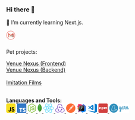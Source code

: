 ### Hi there 👋

🎯 I’m currently learning Next.js.

<a href="mailto:roma.kosmyna@gmail.com">
  <img align="left" alt="Mail" width="24px" src="https://github.com/RomanKosmyna/icons/blob/main/gmail.png" />
</a>

<br />
<br />
<p>Pet projects:</p>
<a href="https://github.com/RomanKosmyna/venue-nexus-frontend">
  Venue Nexus (Frontend)
</a>
<br />
<a href="https://github.com/RomanKosmyna/venue-nexus-backend">
  Venue Nexus (Backend)
</a>
<br />
<br />
<a href="https://github.com/RomanKosmyna/Imitation-Films">
  Imitation Films
</a>
<br />
<br />

**Languages and Tools:**  
<a href="https://github.com/RomanKosmyna/icons/blob/main/skills/JavaScript.png">
  <img height="25" title="JavaScript" src="https://github.com/RomanKosmyna/icons/blob/main/skills/JavaScript.png">
</a>
 <a href="https://github.com/RomanKosmyna/icons/blob/main/skills/TypeScript.png">
  <img height="25" title="TypeScript" src="https://github.com/RomanKosmyna/icons/blob/main/skills/TypeScript.png">
</a> 
<a href="https://github.com/RomanKosmyna/icons/blob/main/skills/NodeJS.png">
  <img height="25" title="NodeJs" src="https://github.com/RomanKosmyna/icons/blob/main/skills/NodeJS.png">
</a>
<a href="https://github.com/RomanKosmyna/icons/blob/main/skills/MongoDB.png">
  <img height="25" title="MongoDB" src="https://github.com/RomanKosmyna/icons/blob/main/skills/MongoDB.png">
</a>
<a href="https://github.com/RomanKosmyna/icons/blob/main/skills/React.png">
  <img height="25" title="React" src="https://github.com/RomanKosmyna/icons/blob/main/skills/React.png">
</a>
<a href="https://github.com/RomanKosmyna/icons/blob/main/skills/Redux.png">
  <img height="25" title="Redux" src="https://github.com/RomanKosmyna/icons/blob/main/skills/Redux.png">
</a>
<a href="https://github.com/RomanKosmyna/icons/blob/main/skills/postman.png">
  <img height="25" title="Postman" src="https://github.com/RomanKosmyna/icons/blob/main/skills/postman.png">
</a>
<a href="https://github.com/RomanKosmyna/icons/blob/main/skills/Intellij.png">
  <img height="25" title="Intellij" src="https://github.com/RomanKosmyna/icons/blob/main/skills/Intellij.png">
</a>
<a href="https://github.com/RomanKosmyna/icons/blob/main/skills/VisualStudioCode.png">
  <img height="25" title="VSCode" src="https://github.com/RomanKosmyna/icons/blob/main/skills/VisualStudioCode.png">
</a>
<a href="https://github.com/RomanKosmyna/icons/blob/main/skills/npm.png">
  <img height="25" title="npm" src="https://github.com/RomanKosmyna/icons/blob/main/skills/npm.png">
</a>
<a href="https://github.com/RomanKosmyna/icons/blob/main/skills/yarn.png">
  <img height="25" title="yarn" src="https://github.com/RomanKosmyna/icons/blob/main/skills/yarn.png">
</a>
